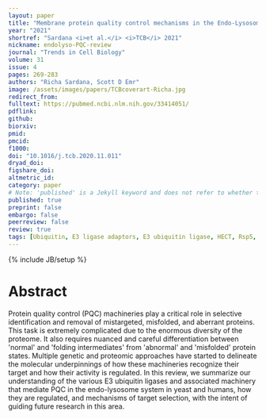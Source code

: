 ```yaml
---
layout: paper
title: "Membrane protein quality control mechanisms in the Endo-Lysosome system"
year: "2021"
shortref: "Sardana <i>et al.</i> <i>TCB</i> 2021"
nickname: endolyso-PQC-review
journal: "Trends in Cell Biology"
volume: 31
issue: 4
pages: 269-283
authors: "Richa Sardana, Scott D Emr"
image: /assets/images/papers/TCBcoverart-Richa.jpg
redirect_from: 
fulltext: https://pubmed.ncbi.nlm.nih.gov/33414051/
pdflink: 
github: 
biorxiv:
pmid: 
pmcid: 
f1000: 
doi: "10.1016/j.tcb.2020.11.011"
dryad_doi:
figshare_doi: 
altmetric_id: 
category: paper
# Note: 'published' is a Jekyll keyword and does not refer to whether the paper is published, but rather to whether this Markdown should be part of the rendered site.
published: true
preprint: false
embargo: false	
peerreview: false
review: true
tags: [Ubiquitin, E3 ligase adaptors, E3 ubiquitin ligase, HECT, Rsp5, membrane protein quality control, endo-lysosome]
---
```

{% include JB/setup %}

# Abstract 

Protein quality control (PQC) machineries play a critical role in selective identification and removal of mistargeted, misfolded, and aberrant proteins. This task is extremely complicated due to the enormous diversity of the proteome. It also requires nuanced and careful differentiation between 'normal' and 'folding intermediates' from 'abnormal' and 'misfolded' protein states. Multiple genetic and proteomic approaches have started to delineate the molecular underpinnings of how these machineries recognize their target and how their activity is regulated. In this review, we summarize our understanding of the various E3 ubiquitin ligases and associated machinery that mediate PQC in the endo-lysosome system in yeast and humans, how they are regulated, and mechanisms of target selection, with the intent of guiding future research in this area.

